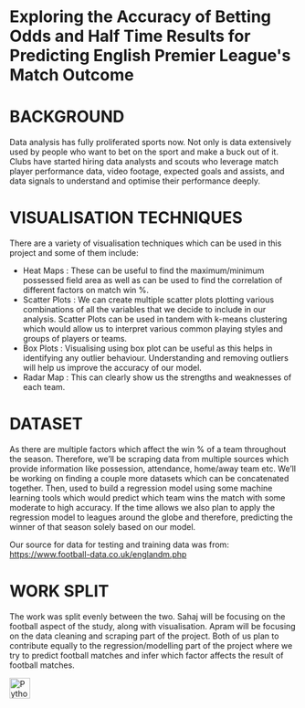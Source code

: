 # Exploring the Accuracy of Betting Odds and Half Time Results for Predicting English Premier League's Match Outcome

# BACKGROUND 
Data analysis has fully proliferated sports now. Not only is data extensively used by people who want to bet on the sport and make a buck out of it. Clubs have started hiring data analysts and scouts who leverage match player performance data, video footage, expected goals and assists, and data signals to understand and optimise their performance deeply. 

# VISUALISATION TECHNIQUES
There are a variety of visualisation techniques which can be used in this project and some of them include:

* Heat Maps : These can be useful to find the maximum/minimum possessed field area as well as can be used to find the correlation of different factors on match win %.
* Scatter Plots : We can create multiple scatter plots plotting various combinations of all the variables that we decide to include in our analysis. Scatter Plots can be used in tandem with k-means clustering which would allow us to interpret various common playing styles and groups of players or teams.
* Box Plots : Visualising using box plot can be useful as this helps in identifying any outlier behaviour. Understanding and removing outliers will help us improve the accuracy of our model.
* Radar Map : This can clearly show us the strengths and weaknesses of each team.

# DATASET
As there are multiple factors which affect the win % of a team throughout the season. Therefore, we’ll be scraping data from multiple sources which provide information like possession, attendance, home/away team etc. We’ll be working on finding a couple more datasets which can be concatenated together. Then, used to build a regression model using some machine learning tools which would predict which team wins the match with some moderate to high accuracy. 
If the time allows we also plan to apply the regression model to leagues around the globe and therefore, predicting the winner of that season solely based on our model.

Our source for data for testing and training data was from:
	https://www.football-data.co.uk/englandm.php 

# WORK SPLIT
The work was split evenly between the two. Sahaj will be focusing on the football aspect of the study, along with visualisation. Apram will be focusing on the data cleaning and scraping part of the project. Both of us plan to contribute equally to the regression/modelling part of the project where we try to predict football matches and infer which factor affects the result of football matches. 

 <p align="left">
<a href="https://www.python.org/" target="_blank" rel="noreferrer"><img src="https://raw.githubusercontent.com/danielcranney/readme-generator/main/public/icons/skills/python-colored.svg" width="36" height="36" alt="Python" /></a>
</p>
	
